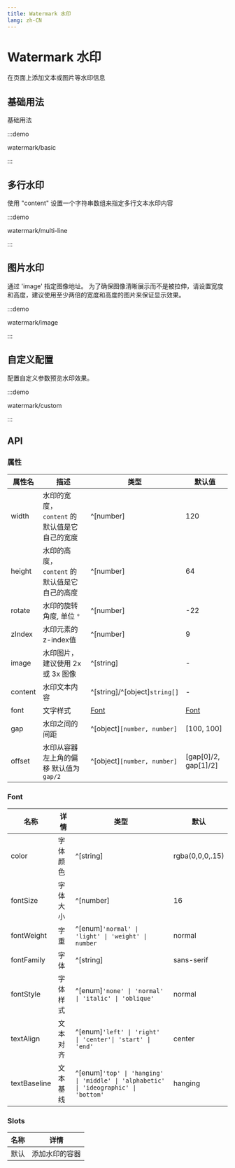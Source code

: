 ```yaml
---
title: Watermark 水印
lang: zh-CN
---
```


# Watermark 水印

在页面上添加文本或图片等水印信息

## 基础用法

基础用法

:::demo

watermark/basic

:::

## 多行水印

使用 "content" 设置一个字符串数组来指定多行文本水印内容

:::demo

watermark/multi-line

:::

## 图片水印

通过 'image' 指定图像地址。 为了确保图像清晰展示而不是被拉伸，请设置宽度和高度，建议使用至少两倍的宽度和高度的图片来保证显示效果。

:::demo

watermark/image

:::

## 自定义配置

配置自定义参数预览水印效果。

:::demo

watermark/custom

:::

## API

### 属性

| 属性名     | 描述                           | 类型                            | 默认值                              |
| ------- | ---------------------------- | ----------------------------- | -------------------------------- |
| width   | 水印的宽度， `content` 的默认值是它自己的宽度 | ^[number]                     | 120                              |
| height  | 水印的高度， `content` 的默认值是它自己的高度 | ^[number]                     | 64                               |
| rotate  | 水印的旋转角度, 单位 `°`              | ^[number]                     | -22                              |
| zIndex  | 水印元素的z-index值                | ^[number]                     | 9                                |
| image   | 水印图片，建议使用 2x 或 3x 图像         | ^[string]                     | -                                |
| content | 水印文本内容                       | ^[string]/^[object]`string[]` | -                                |
| font    | 文字样式                         | [Font](#font)                 | [Font](#font)                    |
| gap     | 水印之间的间距                      | ^[object]`[number, number]`   | \[100, 100\]                   |
| offset  | 水印从容器左上角的偏移 默认值为 `gap/2`     | ^[object]`[number, number]`   | \[gap\[0\]/2, gap\[1\]/2\] |

### Font

| 名称           | 详情   | 类型                                                                                        | 默认              |
| ------------ | ---- | ----------------------------------------------------------------------------------------- | --------------- |
| color        | 字体颜色 | ^[string]                                                                                 | rgba(0,0,0,.15) |
| fontSize     | 字体大小 | ^[number]                                                                                 | 16              |
| fontWeight   | 字重   | ^[enum]`'normal' \| 'light' \| 'weight' \| number`                                     | normal          |
| fontFamily   | 字体   | ^[string]                                                                                 | sans-serif      |
| fontStyle    | 字体样式 | ^[enum]`'none' \| 'normal' \| 'italic' \| 'oblique'`                                   | normal          |
| textAlign    | 文本对齐 | ^[enum]`'left' \| 'right' \| 'center'\| 'start' \| 'end'`                             | center          |
| textBaseline | 文本基线 | ^[enum]`'top' \| 'hanging' \| 'middle' \| 'alphabetic' \| 'ideographic' \| 'bottom'` | hanging         |

### Slots

| 名称 | 详情      |
| -- | ------- |
| 默认 | 添加水印的容器 |
